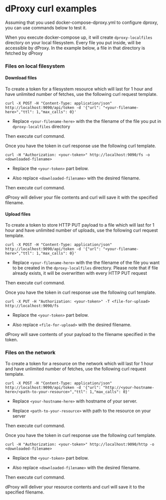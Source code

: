 # dProxy curl examples

Assuming that you used docker-compose-dproxy.yml to configure dproxy, you can use commands below to test it.

When you execute docker-compose up, it will create `dproxy-localfiles` directory on your local filesystem.
Every file you put inside, will be accessible by dProxy.
In the example below, a file in that directory is fetched by dProxy

### Files on local filesystem

#### Download files

To create a token for a filesystem resource which will last for 1 hour and have unlimited number of fetches, use the following curl request template.

```curl -X POST -H "Content-Type: application/json" http://localhost:9090/api/token -d '{"url": "<your-filename-here>","ttl": 1,"max_calls": 0}'```

- Replace `<your-filename-here>` with the the filename of the file you put in `dproxy-localfiles` directory

Then execute curl command.


Once you have the token in curl response use the following curl template.

```curl -H "Authorization: <your-token>" http://localhost:9090/fs -o <downloaded-filename>```

- Replace the `<your-token>` part below.

- Also replace `<downloaded-filename>` with the desired filename.
 
Then execute curl command.
 
dProxy will deliver your file contents and curl will save it with the specified filename.

#### Upload files

To create a token to store HTTP PUT payload to a file which will last for 1 hour and have unlimited number of uploads, use the following curl request template.

```curl -X POST -H "Content-Type: application/json" http://localhost:9090/api/token -d '{"url": "<your-filename-here>","ttl": 1,"max_calls": 0}'```

- Replace `<your-filename-here>` with the the filename of the file you want to be created in the `dproxy-localfiles` directory. Please note that if file already exists, it will be overwritten with every HTTP PUT request

Then execute curl command.


Once you have the token in curl response use the following curl template.

```curl -X PUT -H "Authorization: <your-token>" -T <file-for-upload> http://localhost:9090/fs```

- Replace the `<your-token>` part below.

- Also replace `<file-for-upload>` with the desired filename.


dProxy will save contents of your payload to the filename specified in the token.


### Files on the network

To create a token for a resource on the network which will last for 1 hour and have unlimited number of fetches, use the following curl request template.

```curl -X POST -H "Content-Type: application/json" http://localhost:9090/api/token -d '{"url": "http://<your-hostname-here>/<path-to-your-resource>","ttl": 1,"max_calls": 0}'```

- Replace `<your-hostname-here>` with hostname of your server.

- Replace `<path-to-your-resource>` with path to the resource on your server

Then execute curl command.

Once you have the token in curl response use the following curl template.

```curl -H "Authorization: <your-token>" http://localhost:9090/http -o <downloaded-filename>```
 
- Replace the `<your-token>` part below.

- Also replace `<downloaded-filename>` with the desired filename.

Then execute curl command. 
  
dProxy will deliver your resource contents and curl will save it to the specified filename. 

